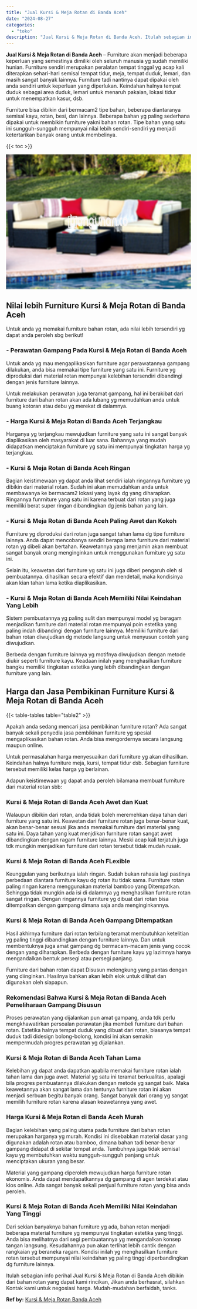 ```yaml
---
title: "Jual Kursi & Meja Rotan di Banda Aceh"
date: "2024-08-27"
categories: 
  - "toko"
description: "Jual Kursi & Meja Rotan di Banda Aceh. Itulah sebagian info perihal Jual Kursi & Meja Rotan di Banda Aceh dibikin dari bahan rotan yang dapat kami rincikan,..."
---
```


**Jual Kursi & Meja Rotan di Banda Aceh** – Furniture akan menjadi beberapa keperluan yang semestinya dimiliki oleh seluruh manusia yg sudah memiliki hunian. Furniture sendiri merupakan peralatan tempat tinggal yg acap kali diterapkan sehari-hari semisal tempat tidur, meja, tempat duduk, lemari, dan masih sangat banyak lainnya. Furniture tadi nantinya dapat dipakai oleh anda sendiri untuk keperluan yang diperlukan. Keindahan halnya tempat duduk sebagai area duduk, lemari untuk menaruh pakaian, lokasi tidur untuk menempatkan kasur, dsb.

Furniture bisa dibikin dari bermacam2 tipe bahan, beberapa diantaranya semisal kayu, rotan, besi, dan lainnya. Beberapa bahan yg paling sederhana dipakai untuk membikin furniture yakni bahan rotan. Tipe bahan yang satu ini sungguh-sungguh mempunyai nilai lebih sendiri-sendiri yg menjadi ketertarikan banyak orang untuk membelinya.

{{< toc >}}

![Jual Kursi & Meja Rotan di Banda Aceh](/images/kursi-meja-rotan-murah30.png)

## Nilai lebih Furniture Kursi & Meja Rotan di Banda Aceh

Untuk anda yg memakai furniture bahan rotan, ada nilai lebih tersendiri yg dapat anda peroleh sbg berikut!

### \- Perawatan Gampang Pada Kursi & Meja Rotan di Banda Aceh

Untuk anda yg mau mengaplikasikan furniture agar perawatannya gampang dilakukan, anda bisa memakai tipe furniture yang satu ini. Furniture yg diproduksi dari material rotan mempunyai kelebihan tersendiri dibandingi dengan jenis furniture lainnya.

Untuk melakukan perawatan juga teramat gampang, hal ini berakibat dari furniture dari bahan rotan akan ada lubang yg memudahkan anda untuk buang kotoran atau debu yg merekat di dalamnya.

### \- Harga Kursi & Meja Rotan di Banda Aceh Terjangkau

Harganya yg terjangkau mewujudkan furniture yang satu ini sangat banyak diaplikasikan oleh masyarakat di luar sana. Bahannya yang mudah didapatkan menciptakan furniture yg satu ini mempunyai tingkatan harga yg terjangkau.

### \- Kursi & Meja Rotan di Banda Aceh Ringan

Bagian keistimewaan yg dapat anda lihat sendiri ialah ringannya furniture yg dibikin dari material rotan. Sudah ini akan memudahkan anda untuk membawanya ke bermacam2 lokasi yang layak dg yang diharapkan. Ringannya funrniture yang satu ini karena terbuat dari rotan yang juga memiliki berat super ringan dibandingkan dg jenis bahan yang lain.

### \- Kursi & Meja Rotan di Banda Aceh Paling Awet dan Kokoh

Furniture yg diproduksi dari rotan juga sangat tahan lama dg tipe furniture lainnya. Anda dapat mencobanya sendiri berapa lama furniture dari material rotan yg dibeli akan bertahan. Keawetannya yang menjamin akan membuat sangat banyak orang menginginkan untuk menggunakan furniture yg satu ini.

Selain itu, keawetan dari furniture yg satu ini juga diberi pengaruh oleh si pembuatannya. dihasilkan secara efektif dan mendetail, maka kondisinya akan kian tahan lama ketika diaplikasikan.

### \- Kursi & Meja Rotan di Banda Aceh Memiliki Nilai Keindahan Yang Lebih

Sistem pembuatannya yg paling sulit dan mempunyai model yg beragam menjadikan furniture dari material rotan mempunyai poin estetika yang paling indah dibandingi dengan furniture lainnya. Memiliki furniture dari bahan rotan diwujudkan dg metode langsung untuk menyusun contoh yang diwujudkan.

Berbeda dengan furniture lainnya yg motifnya diwujudkan dengan metode diukir seperti furniture kayu. Keadaan inilah yang menghasilkan furniture bangku memiliki tingkatan estetika yang lebih dibandingkan dengan furniture yang lain.

## Harga dan Jasa Pembikinan Furniture Kursi & Meja Rotan di Banda Aceh

{{< table-tables table="table2" >}}

Apakah anda sedang mencari jasa pembikinan furniture rotan? Ada sangat banyak sekali penyedia jasa pembikinan furniture yg spesial mengaplikasikan bahan rotan. Anda bisa mengordernya secara langsung maupun online.

Untuk permasalahan harga menyesuaikan dari furniture yg akan dihasilkan. Keindahan halnya furniture meja, kursi, tempat tidur dsb. Sebagian furniture tersebut memiliki kelas harga yg berlainan.

Adapun keistimewaan yg dapat anda peroleh bilamana membuat furniture dari material rotan sbb:

### Kursi & Meja Rotan di Banda Aceh Awet dan Kuat

Walaupun dibikin dari rotan, anda tidak boleh meremehkan daya tahan dari furniture yang satu ini. Keawetan dari furniture rotan juga benar-benar kuat, akan benar-benar sesuai jika anda memakai furniture dari material yang satu ini. Daya tahan yang kuat menjdikan furniture rotan sangat awet dibandingkan dengan ragam furniture lainnya. Meski acap kali terjatuh juga tdk mungkin menjadikan furniture dari rotan tersebut tidak mudah rusak.

### Kursi & Meja Rotan di Banda Aceh FLexible

Keunggulan yang berikutnya ialah ringan. Sudah bukan rahasia lagi pastinya perbedaan diantara furniture kayu dg rotan itu tidak sama. Furniture rotan paling ringan karena menggunakan material bamboo yang Ditempatkan. Sehingga tidak mungkin ada isi di dalamnya yg menghasilkan furniture rotan sangat ringan. Dengan ringannya furniture yg dibuat dari rotan bisa ditempatkan dengan gampang dimana saja anda menginginkannya.

### Kursi & Meja Rotan di Banda Aceh Gampang Ditempatkan

Hasil akhirnya furniture dari rotan terbilang teramat membutuhkan ketelitian yg paling tinggi dibandingkan dengan furniture lainnya. Dan untuk membentuknya juga amat gampang dg bermacam-macam jenis yang cocok dengan yang diharapkan. Berbeda dengan furniture kayu yg lazimnya hanya mengandalkan bentuk persegi atau persegi panjang.

Furniture dari bahan rotan dapat Disusun melengkung yang pantas dengan yang diinginkan. Hasilnya bahkan akan lebih elok untuk dilihat dan digunakan oleh siapapun.

### Rekomendasi Bahwa Kursi & Meja Rotan di Banda Aceh Pemeliharaan Gampang Disusun

Proses perawatan yang dijalankan pun amat gampang, anda tdk perlu mengkhawatirkan persoalan perawatan jika membeli furniture dari bahan rotan. Estetika halnya tempat duduk yang dibuat dari rotan, biasanya tempat duduk tadi didesign bolong-bolong, kondisi ini akan semakin mempermudah progres perawatan yg dijalankan.

### Kursi & Meja Rotan di Banda Aceh Tahan Lama

Kelebihan yg dapat anda dapatkan apabila memakai furniture rotan ialah tahan lama dan juga awet. Material yg satu ini teramat berkualitas, apalagi bila progres pembuatannya dilakukan dengan metode yg sangat baik. Maka keawetannya akan sangat lama dan tentunya furniture rotan ini akan menjadi serbuan begitu banyak orang. Sangat banyak dari orang yg sangat memilih furniture rotan karena alasan keawetannya yang awet.

### Harga Kursi & Meja Rotan di Banda Aceh Murah

Bagian kelebihan yang paling utama pada furniture dari bahan rotan merupakan harganya yg murah. Kondisi ini disebabkan material dasar yang digunakan adalah rotan atau bamboo, dimana bahan tadi benar-benar gampang didapat di sekitar tempat anda. Tumbuhnya juga tidak semisal kayu yg membutuhkan waktu sungguh-sungguh panjang untuk menciptakan ukuran yang besar.

Material yang gampang diperoleh mewujudkan harga furniture rotan ekonomis. Anda dapat mendapatkannya dg gampang di agen terdekat atau kios online. Ada sangat banyak sekali penjual furniture rotan yang bisa anda peroleh.

### Kursi & Meja Rotan di Banda Aceh Memiliki Nilai Keindahan Yang Tinggi

Dari sekian banyaknya bahan furniture yg ada, bahan rotan menjadi beberapa material furniture yg mempunyai tingkatan estetika yang tinggi. Anda bisa melihatnya dari segi pembuatannya yg mengandalkan konsep tangan langsung. Kesudahannya pun akan terlihat lebih cantik dengan rangkaian yg beraneka ragam. Kondisi inilah yg menghasilkan furniture rotan tersebut mempunyai nilai keindahan yg paling tinggi diperbandingkan dg furniture lainnya.

Itulah sebagian info perihal Jual Kursi & Meja Rotan di Banda Aceh dibikin dari bahan rotan yang dapat kami rincikan, Jikan anda berhasrat, silahkan Kontak kami untuk negosiasi harga. Mudah-mudahan berfaidah, tanks.

**Ref by:** [Kursi & Meja Rotan Banda Aceh](https://id.wikipedia.org/wiki/Kursi)
